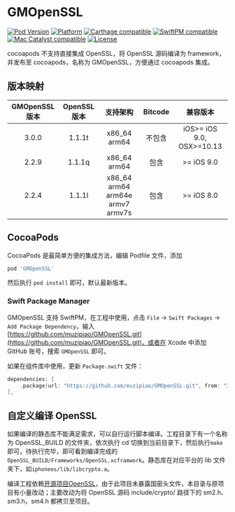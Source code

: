 # GMOpenSSL

[![Pod Version](https://img.shields.io/badge/pod-3.0.0-blue)](https://cocoapods.org/pods/GMOpenSSL)
[![Platform](https://img.shields.io/badge/platform-ios%20%7C%20osx-lightgrey)](https://cocoapods.org/pods/GMOpenSSL)
[![Carthage compatible](https://img.shields.io/badge/Carthage-compatible-brightgreen.svg)](https://github.com/muzipiao/GMOpenSSL)
[![SwiftPM compatible](https://img.shields.io/badge/SwiftPM-compatible-brightgreen.svg)](https://swift.org/package-manager/)
[![Mac Catalyst compatible](https://img.shields.io/badge/Catalyst-compatible-brightgreen.svg)](https://developer.apple.com/documentation/xcode/creating_a_mac_version_of_your_ipad_app/)
[![License](https://img.shields.io/badge/license-MIT-green)](https://cocoapods.org/pods/GMOpenSSL)

cocoapods 不支持直接集成 OpenSSL，将 OpenSSL 源码编译为 framework，并发布至 cocoapods，名称为 GMOpenSSL，方便通过 cocoapods 集成。

## 版本映射

|GMOpenSSL 版本|OpenSSL 版本|支持架构|Bitcode|兼容版本|
|:---:|:---:|:---:|:---:|:---:|
|3.0.0|1.1.1t|x86_64 arm64|不包含|iOS>= iOS 9.0, OSX>=10.13|
|2.2.9|1.1.1q|x86_64 arm64|包含|>= iOS 9.0|
|2.2.4|1.1.1l|x86_64 arm64 arm64e armv7 armv7s|包含|>= iOS 8.0|

## CocoaPods

CocoaPods 是最简单方便的集成方法，编辑 Podfile 文件，添加

```ruby
pod 'GMOpenSSL'
```

然后执行 `pod install` 即可，默认最新版本。

### Swift Package Manager

GMOpenSSL 支持 SwiftPM，在工程中使用，点击 `File` -> `Swift Packages` -> `Add Package Dependency`，输入 [https://github.com/muzipiao/GMOpenSSL.git](https://github.com/muzipiao/GMOpenSSL.git)，或者在 Xcode 中添加 GitHub 账号，搜索 `GMOpenSSL` 即可。

如果在组件库中使用，更新 `Package.swift` 文件：

```swift
dependencies: [
    .package(url: "https://github.com/muzipiao/GMOpenSSL.git", from: "3.0.0")
],
```

## 自定义编译 OpenSSL

如果编译的静态库不能满足需求，可以自行运行脚本编译。工程目录下有一个名称为 OpenSSL_BUILD 的文件夹，依次执行 cd 切换到当前目录下，然后执行`make`即可，待执行完毕，即可看到编译完成的 `OpenSSL_BUILD/Frameworks/OpenSSL.xcframwork`。静态库在对应平台的 lib 文件夹下，如`iphoneos/lib/libcrypto.a`。

编译工程依赖[开源项目OpenSSL](https://github.com/krzyzanowskim/OpenSSL)，由于此项目未暴露国密头文件，本目录与原项目有小量改动；主要改动为将 OpenSSL 源码 include/crypto/ 路径下的 sm2.h、sm3.h，sm4.h 都拷贝至项目。
